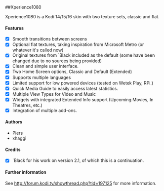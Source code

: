 ##Xperience1080

Xperience1080 is a Kodi 14/15/16 skin with two texture sets, classic and flat.

#### Features

- [x] Smooth transitions between screens
- [x] Optional flat textures, taking inspiration from Microsoft Metro (or whatever it's called now)
- [x] Original textures from `Black included as the default (some have been changed due to no sources being provided)
- [x] Clean and simple user interface.
- [x] Two Home Screen options, Classic and Default (Extended)
- [x] Supports multiple languages
- [x] Limited support for low powered devices (tested on Wetek Play, RPi.)
- [x] Quick Media Guide to easily access latest statistics.
- [x] Multiple View Types for Video and Music
- [x] Widgets with integrated Extended Info support (Upcoming Movies, In Theatres, etc.)
- [x] Integration of multiple add-ons.

#### Authors
* Piers
* xhaggi

#### Credits
- [x] `Black for his work on version 2.1, of which this is a continuation.

#### Further information
See http://forum.kodi.tv/showthread.php?tid=197125 for more information.

